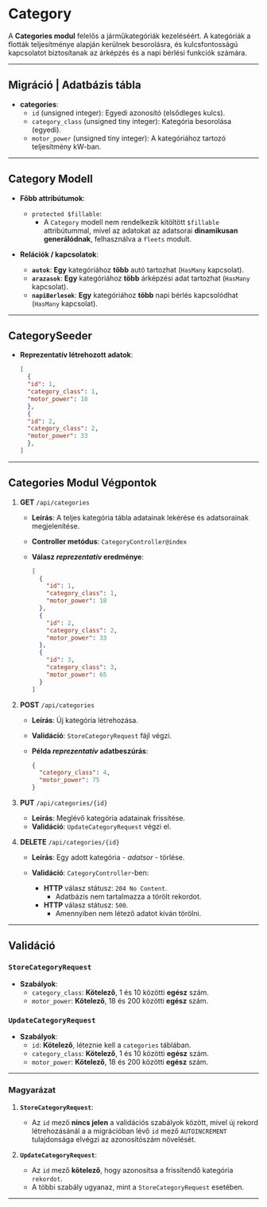 # Category

A **Categories modul** felelős a járműkategóriák kezeléséért. A kategóriák a flották teljesítménye alapján kerülnek besorolásra, és kulcsfontosságú kapcsolatot biztosítanak az árképzés és a napi bérlési funkciók számára.

---
## **Migráció** | Adatbázis tábla

- **categories**:
  - `id` (unsigned integer): Egyedi azonosító (elsődleges kulcs).
  - `category_class` (unsigned tiny integer): Kategória besorolása (egyedi).
  - `motor_power` (unsigned tiny integer): A kategóriához tartozó teljesítmény kW-ban.
---
## Category Modell

- **Főbb attribútumok**:
  - `protected $fillable`:
    - A `Category` modell nem rendelkezik kitöltött `$fillable` attribútummal, mivel az adatokat az adatsorai **dinamikusan generálódnak**, felhasználva a `fleets` modult. 

- **Relációk / kapcsolatok**:
  - **`autok`**: **Egy** kategóriához **több** autó tartozhat (`HasMany` kapcsolat).  
  - **`arazasok`**: **Egy** kategóriához **több** árképzési adat tartozhat (`HasMany` kapcsolat).  
  - **`napiBerlesek`**: **Egy** kategóriához **több** napi bérlés kapcsolódhat (`HasMany` kapcsolat).  

---

## CategorySeeder
- **Reprezentatív létrehozott adatok**:

  ```json
  [
    {
    "id": 1,
    "category_class": 1,
    "motor_power": 18
    },
    {
    "id": 2,
    "category_class": 2,
    "motor_power": 33
    },
  ]
  ```
---

## Categories Modul Végpontok

1. **GET** `/api/categories`

   - **Leírás**: A teljes kategória tábla adatainak lekérése és adatsorainak megjelenítése.
   - **Controller metódus**: `CategoryController@index`
   - **Válasz _reprezentatív_ eredménye**:

     ```json
     [
       {
         "id": 1,
         "category_class": 1,
         "motor_power": 18
       },
       {
         "id": 2,
         "category_class": 2,
         "motor_power": 33
       },
       {
         "id": 3,
         "category_class": 3,
         "motor_power": 65
       }
     ]
     ```

2. **POST** `/api/categories`

   - **Leírás**: Új kategória létrehozása.
   - **Validáció**: `StoreCategoryRequest` fájl végzi.
   - **Példa _reprezentatív_ adatbeszúrás**:

     ```json
     {
       "category_class": 4,
       "motor_power": 75
     }
     ```

3. **PUT** `/api/categories/{id}`

   - **Leírás**: Meglévő kategória adatainak frissítése.
   - **Validáció**: `UpdateCategoryRequest` végzi el.

4. **DELETE** `/api/categories/{id}`

   - **Leírás**: Egy adott kategória - *adatsor* - törlése.
   - **Validáció**: `CategoryController`-ben:

      - **HTTP** válasz státusz: `204 No Content`.
        - Adatbázis nem tartalmazza a törölt rekordot.
      - **HTTP** válasz státusz: `500`.
        - Amennyiben nem létező adatot kíván törölni.
---

## Validáció
### `StoreCategoryRequest`

- **Szabályok**:
  - `category_class`: **Kötelező**, 1 és 10 közötti **egész** szám.
  - `motor_power`: **Kötelező**, 18 és 200 közötti **egész** szám.

### `UpdateCategoryRequest`

- **Szabályok**:
  - `id`: **Kötelező**, léteznie kell a `categories` táblában.
  - `category_class`: **Kötelező**, 1 és 10 közötti **egész** szám.
  - `motor_power`: **Kötelező**, 18 és 200 közötti **egész** szám.

---
### **Magyarázat**

1. **`StoreCategoryRequest`**:
   - Az `id` mező **nincs jelen** a validációs szabályok között, mivel új rekord létrehozásánál a a migrációban lévő `id` mező `AUTOINCREMENT` tulajdonsága elvégzi az azonosítószám növelését.

2. **`UpdateCategoryRequest`**:
   - Az `id` mező **kötelező**, hogy azonosítsa a frissítendő kategória `rekordot`.
   - A többi szabály ugyanaz, mint a `StoreCategoryRequest` esetében.
---